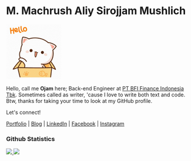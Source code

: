# M. Machrush Aliy Sirojjam Mushlich
<img src="https://raw.githubusercontent.com/jampirojam/PortfolioBlogger/master/assets/images/4b74bbf5197ab483c311f6cb078c3ddb.gif" width="150">
 
Hello, call me <b>Ojam</b> here; Back-end Engineer at [PT BFI Finance Indonesia Tbk](https://bfi.co.id). Sometimes called as writer, 'cause I love to write both text and code. Btw, thanks for taking your time to look at my GitHub profile.

Let's connect!

[Portfolio](https://jampirojam.blogspot.com) | [Blog](https://brojamz.blogspot.com) | [LinkedIn](https://linkedin.com/in/jampirojam/) | [Facebook](https://facebook.com/jampirojam) | [Instagram](https://instagram.com/jampirojam)

### Github Statistics
<p align="left">
<a href="https://github.com/jampirojam">
  <img height="180em" src="https://github-readme-stats-eight-theta.vercel.app/api?username=jampirojam&show_icons=true&theme=algolia&include_all_commits=true&count_private=true"/>
  <img height="180em" src="https://github-readme-stats-eight-theta.vercel.app/api/top-langs/?username=jampirojam&layout=compact&langs_count=8&theme=algolia"/>
</a>
</p>
